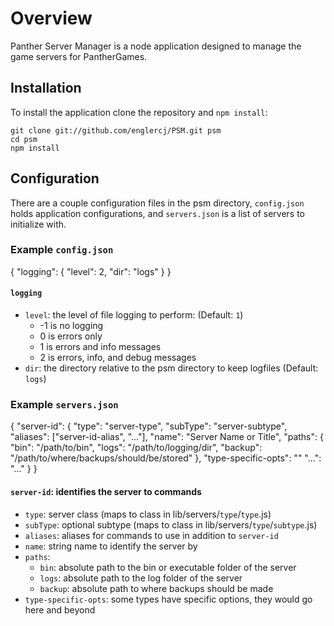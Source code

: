 Overview
========
Panther Server Manager is a node application designed to manage the game servers for PantherGames.

Installation
------------
To install the application clone the repository and `npm install`:

    git clone git://github.com/englercj/PSM.git psm
    cd psm
    npm install

Configuration
-------------
There are a couple configuration files in the psm directory, `config.json` holds application configurations, 
and `servers.json` is a list of servers to initialize with.

### Example `config.json`
{
    "logging": {
	"level": 2,
	"dir": "logs"
    }
}
#### `logging`
 - `level`: the level of file logging to perform: (Default: `1`)
   - -1 is no logging
   - 0 is errors only
   - 1 is errors and info messages
   - 2 is errors, info, and debug messages
 - `dir`: the directory relative to the psm directory to keep logfiles (Default: `logs`)

### Example `servers.json`
{
    "server-id": {
        "type": "server-type",
        "subType": "server-subtype",
        "aliases": ["server-id-alias", "..."],
        "name": "Server Name or Title",
        "paths": {
            "bin": "/path/to/bin",
            "logs": "/path/to/logging/dir",
            "backup": "/path/to/where/backups/should/be/stored"
        },
        "type-specific-opts": ""
        "...": "..."
    }
}
#### `server-id`: identifies the server to commands
 - `type`: server class (maps to class in lib/servers/`type`/`type`.js)
 - `subType`: optional subtype (maps to class in lib/servers/`type`/`subtype`.js)
 - `aliases`: aliases for commands to use in addition to `server-id`
 - `name`: string name to identify the server by
 - `paths`:
   - `bin`: absolute path to the bin or executable folder of the server
   - `logs`: absolute path to the log folder of the server
   - `backup`: absolute path to where backups should be made
 - `type-specific-opts`: some types have specific options, they would go here and beyond
